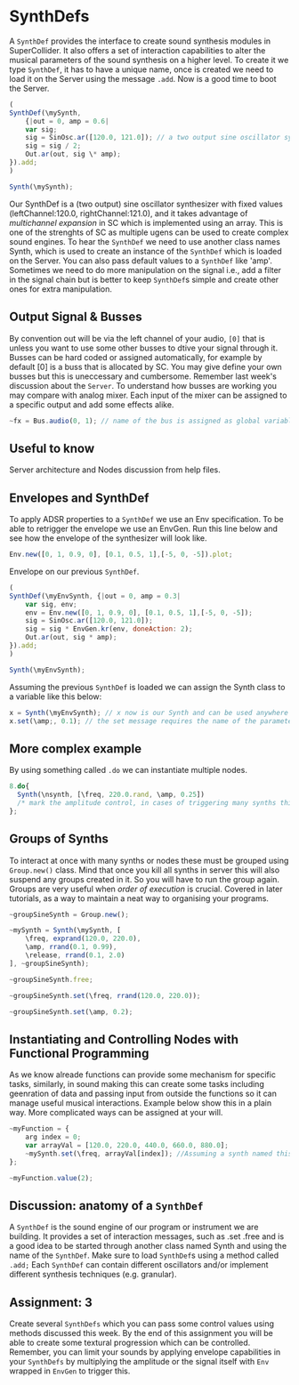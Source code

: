 # SynthDefs

A ``````SynthDef`````` provides the interface to create sound synthesis modules in SuperCollider. It also offers a set of interaction capabilities to alter the musical parameters of the sound synthesis on a higher level. To create it we type ```SynthDef```, it has to have a unique name, once is created we need to load it on the Server using the message ```.add```. Now is a good time to boot the Server.

```js
(
SynthDef(\mySynth, 
	{|out = 0, amp = 0.6| 
	var sig; 
	sig = SinOsc.ar([120.0, 121.0]); // a two output sine oscillator synth. 
	sig = sig / 2; 
	Out.ar(out, sig \* amp); 
}).add; 
)

Synth(\mySynth);
```

Our SynthDef is a (two output) sine oscillator synthesizer with fixed values (leftChannel:120.0, rightChannel:121.0), and it takes advantage of *multichannel expansion* in SC which is implemented using an array. This is one of the strenghts of SC as multiple ugens can be used to create complex sound engines. To hear the ```SynthDef``` we need to use another class names Synth, which is used to create an instance of the ```SynthDef``` which is loaded on the Server. You can also pass default values to a ```SynthDef``` like 'amp'. Sometimes we need to do more manipulation on the signal i.e., add a filter in the signal chain but is better to keep ```SynthDef```s simple and create other ones for extra manipulation.

## Output Signal & Busses
By convention out will be via the left channel of your audio, ```[0]``` that is unless you want to use some other busses to dtive your signal through it. 
Busses can be hard coded or assigned automatically, for example by default [0] is a buss that is allocated by SC. You may give define your own busses but this is uneccessary and cumbersome. Remember last week's discussion about the ```Server```. To understand how busses are working you may compare with analog mixer. Each input of the mixer can be assigned to a specific output and add some effects alike.

```js
~fx = Bus.audio(0, 1); // name of the bus is assigned as global variable inside your code.
```

## Useful to know
Server architecture and Nodes discussion from help files.

## Envelopes and SynthDef

To apply ADSR properties to a ```SynthDef``` we use an Env specification. To be able to retrigger the envelope we use an EnvGen. Run this line below and see how the envelope of the synthesizer will look like.

```js
Env.new([0, 1, 0.9, 0], [0.1, 0.5, 1],[-5, 0, -5]).plot;
```

Envelope on our previous ```SynthDef```.

```js
(
SynthDef(\myEnvSynth, {|out = 0, amp = 0.3| 
	var sig, env; 
	env = Env.new([0, 1, 0.9, 0], [0.1, 0.5, 1],[-5, 0, -5]); 
	sig = SinOsc.ar([120.0, 121.0]); 
	sig = sig * EnvGen.kr(env, doneAction: 2); 
	Out.ar(out, sig * amp); 
}).add; 
)

Synth(\myEnvSynth);
```

Assuming the previous ```SynthDef``` is loaded we can assign the Synth class to a variable like this below:
```js
x = Synth(\myEnvSynth); // x now is our Synth and can be used anywhere in our program as it is a global variable. 
x.set(\amp;, 0.1); // the set message requires the name of the parameter and a value.
```

## More complex example
By using something called ```.do``` we can instantiate multiple nodes. 
```js
8.do{
  Synth(\nsynth, [\freq, 220.0.rand, \amp, 0.25]) 
  /* mark the amplitude control, in cases of triggering many synths this will naturally cause the clipping of the signal. You need to take extra care of this..*/ 
};
```

## Groups of Synths
To interact at once with many synths or nodes these must be grouped using ```Group.new()``` class. Mind that once you kill all synths in server this will also suspend any groups created in it. So you will have to run the group again. Groups are very useful when _order of execution_ is crucial. Covered in later tutorials, as a way to maintain a neat way to organising your programs.
```js
~groupSineSynth = Group.new();

~mySynth = Synth(\mySynth, [
	\freq, exprand(120.0, 220.0),
	\amp, rrand(0.1, 0.99),
	\release, rrand(0.1, 2.0)
], ~groupSineSynth);

~groupSineSynth.free;

~groupSineSynth.set(\freq, rrand(120.0, 220.0));

~groupSineSynth.set(\amp, 0.2);
```

## Instantiating and Controlling Nodes with Functional Programming
As we know alreade functions can provide some mechanism for specific tasks, similarly, in sound making this can create some tasks including geenration of data and passing input from outside the functions so it can manage useful musical interactions. Example below show this in a plain way. More complicated ways can be assigned at your will.
```js
~myFunction = {
	arg index = 0;
	var arrayVal = [120.0, 220.0, 440.0, 660.0, 880.0];
	~mySynth.set(\freq, arrayVal[index]); //Assuming a synth named this way is alreay running.
};

~myFunction.value(2);
```

## Discussion: anatomy of a ```SynthDef```

A ```SynthDef``` is the sound engine of our program or instrument we are building. It provides a set of interaction messages, such as .set .free and is a good idea to be started through another class named Synth and using the name of the ```SynthDef```. Make sure to load ```SynthDef```s using a method called ```.add;``` Each ```SynthDef``` can contain different oscillators and/or implement different synthesis techniques (e.g. granular).

## Assignment: 3
Create several ```SynthDefs``` which you can pass some control values using methods discussed this week. By the end of this assignment you will be able to create some textural progression which can be controlled. Remember, you can limit your sounds by applying envelope capabilities in your ```SynthDefs``` by multiplying the amplitude or the signal itself with ```Env``` wrapped in ```EnvGen``` to trigger this.
